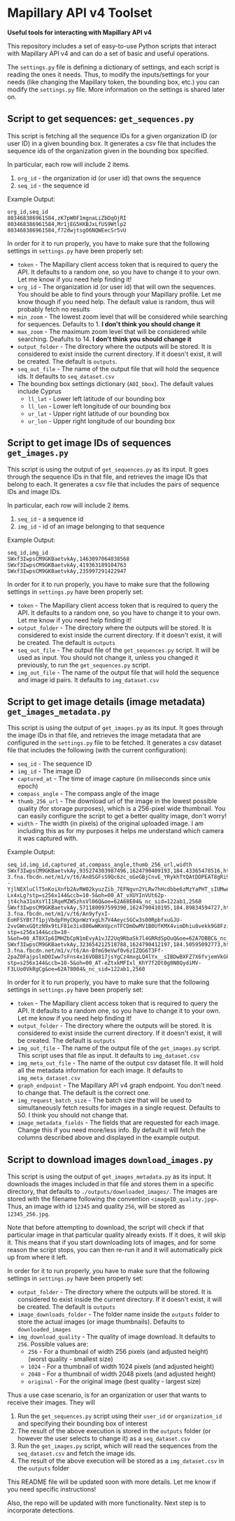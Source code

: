# Mapillary API v4 Toolset
**Useful tools for interacting with Mapillary API v4**

This repository includes a set of easy-to-use Python scripts that interact with Mapillary API v4 and can do a set of basic and useful operations.

The `settings.py` file is defining a dictionary of settings, and each script is reading the ones it needs. Thus, to modify the inputs/settings for your needs (like changing the Mapillary token, the bounding box, etc.) you can modify the `settings.py` file. More information on the settings is shared later on.



## Script to get sequences: `get_sequences.py`
This script is fetching all the sequence IDs for a given organization ID (or user ID) in a given bounding box. It generates a csv file that includes the sequence ids of the organization given in the bounding box specified.

In particular, each row will include 2 items.
1. `org_id` - the organization id (or user id) that owns the sequence
2. `seq_id` - the sequence id

Example Output:
```csv
org_id,seq_id
803468386961584,zK7pW0F1mgnaLiZbDqOjRI
803468386961584,Mr1jEG5HXBJxLfUS9Wtlp2
803468386961584,f72dwjtsgO6NQWEecSr5vU
```

In order for it to run properly, you have to make sure that the following settings in `settings.py` have been properly set:
* `token` - The Mapillary client access token that is required to query the API. It defaults to a random one, so you have to change it to your own. Let me know if you need help finding it!
* `org_id` - The organization id (or user id) that will own the sequences. You should be able to find yours through your Mapillary profile. Let me know though if you need help. The default value is random, thus will probably fetch no results
* `min_zoom` - The lowest zoom level that will be considered while searching for sequences. Defaults to 1. **I don't think you should change it**
* `max_zoom` - The maximum zoom level that will be considered while searching. Deafults to 14. **I don't think you should change it**
* `output_folder` - The directory where the outputs will be stored. It is considered to exist inside the current directory. If it doesn't exist, it will be created. The default is `outputs`.
* `seq_out_file` - The name of the output file that will hold the sequence ids. It defaults to `seq_dataset.csv`
* The bounding box settings dictionary (`AOI_bbox`). The default values include Cyprus
  * `ll_lat` - Lower left latitude of our bounding box
  * `ll_lon` - Lower left longitude of our bounding box
  * `ur_lat` - Upper right latitude of our bounding box
  * `ur_lon` - Upper right longitude of our bounding box



## Script to get image IDs of sequences `get_images.py`
This script is using the output of `get_sequences.py` as its input. It goes through the sequence IDs in that file, and retrieves the image IDs that belong to each. It generates a csv file that includes the pairs of sequence IDs and image IDs.

In particular, each row will include 2 items.
1. `seq_id` - a sequence id
2. `img_id` - id of an image belonging to that sequence

Example Output:
```csv
seq_id,img_id
SWxf3IwpsCM9GKBaetvkAy,1463097064038568
SWxf3IwpsCM9GKBaetvkAy,419363189104763
SWxf3IwpsCM9GKBaetvkAy,235997291422947
```

In order for it to run properly, you have to make sure that the following settings in `settings.py` have been properly set:
* `token` - The Mapillary client access token that is required to query the API. It defaults to a random one, so you have to change it to your own. Let me know if you need help finding it!
* `output_folder` - The directory where the outputs will be stored. It is considered to exist inside the current directory. If it doesn't exist, it will be created. The default is `outputs`
* `seq_out_file` - The output file of the `get_sequences.py` script. It will be used as input. You should not change it, unless you changed it previously, to run the `get_sequences.py` script.
* `img_out_file` - The name of the output file that will hold the sequence and image id pairs. It defaults to `img_dataset.csv`



## Script to get image details (image metadata) `get_images_metadata.py`
This script is using the output of `get_images.py` as its input. It goes through the image IDs in that file, and retrieves the image metadata that are configured in the `settings.py` file to be fetched. It generates a csv dataset file that includes the following (with the current configuration):
* `seq_id` - The sequence ID
* `img_id` - The image ID
* `captured_at` - The time of image capture (in miliseconds since unix epoch)
* `compass_angle` - The compass angle of the image
* `thumb_256_url` - The download url of the image in the lowest possible quality (for storage purposes), which is a 256-pixel wide thumbnail. You can easily configure the script to get a better quality image, don't worry!
* `width` - The width (in pixels) of the original uploaded image. I am including this as for my purposes it helps me understand which camera it was captured with.

Example Output:
```csv
seq_id,img_id,captured_at,compass_angle,thumb_256_url,width
SWxf3IwpsCM9GKBaetvkAy,935274303987496,1624790409193,184.43365478516,https://scontent.fath3-3.fna.fbcdn.net/m1/v/t6/An8SGFsS9Qc6zc_oGeGBjCnvE_YRykhTtQAtDDPEAT8gRi9P_e0WKmXL6ArVzayE4qEZ--YjlNEXluClT5nKoiXnfb2AvRW02kyuzZib_7EFNgvn2YLRw7hHcdbbe6zMzYaPHT_sIUMwA8U-Lx4xLg?stp=s256x144&ccb=10-5&oh=00_AT_vXUYInVUt62p-jt4cha31oXsYlI1RqeMZWSzhsVl06Q&oe=62A68E04&_nc_sid=122ab1,2560
SWxf3IwpsCM9GKBaetvkAy,571180097599390,1624790410195,184.89834594727,https://scontent.fath3-3.fna.fbcdn.net/m1/v/t6/An9yfyxI-EoHFSYBt7f1pjVbdpFHyCKpnWzYxgLh7V4AeycSGCw3s00RpbfxuGJU-2vvGWnxGQtzN9x9tLF81e3ix806wWKmVpcnTFCDmOwMV1B0UfKMX4vimDhiu8vekk9G8FziGz3qM8C1LQjxFg?stp=s256x144&ccb=10-5&oh=00_AT8XIp6IMHZbCpN1mEvyA1vJZ2Uq9RbaSk7l4GRRdSpOuQ&oe=62A7DBBC&_nc_sid=122ab1,2560
SWxf3IwpsCM9GKBaetvkAy,323654212518788,1624790412197,184.50595092773,https://scontent.fath3-3.fna.fbcdn.net/m1/v/t6/An-BfmG9eVwf0v6zIZQG6T3Ff-2paZ0FajpslmD0Iww7sFns4x16VOB817jsYgCz4mxgLQ4lYx__sIBDwBXFZ7X6fvjemVkGkFfEGVAYSXIleN330nhUGPVdkXEp8dMKSz09QTFA4LzQNNRz7LKyoQ?stp=s256x144&ccb=10-5&oh=00_AT-eZtxkMFIxl_KhY7f2Ot0g0N0QydiMV-F3LUo0VkRgCg&oe=62A78004&_nc_sid=122ab1,2560
```

In order for it to run properly, you have to make sure that the following settings in `settings.py` have been properly set:
* `token` - The Mapillary client access token that is required to query the API. It defaults to a random one, so you have to change it to your own. Let me know if you need help finding it!
* `output_folder` - The directory where the outputs will be stored. It is considered to exist inside the current directory. If it doesn't exist, it will be created. The default is `outputs`
* `img_out_file` - The name of the output file of the `get_images.py` script. This script uses that file as input. It defaults to `img_dataset.csv`
* `img_meta_out_file` - The name of the output csv dataset file. It will hold all the metadata information for each image. It defaults to `img_meta_dataset.csv`
* `graph_endpoint` - The Mapillary API v4 graph endpoint. You don't need to change that. The default is the correct one.
* `img_request_batch_size` - The batch size that will be used to simultaneously fetch results for images in a single request. Defaults to 50. I think you should not change that.
* `image_metadata_fields` - The fields that are requested for each image. Change this if you need more/less info. By default it will fetch the columns described above and displayed in the example output.



## Script to download images `download_images.py`
This script is using the output of `get_images_metadata.py` as its input. It downloads the images included in that file and stores them in a specific directory, that defaults to `./outputs/downloaded_images/`. The images are stored with the filename following the convention `<imageID_quality.jpg>`. Thus, an image with id `12345` and quality `256`, will be stored as `12345_256.jpg`.

Note that before attempting to download, the script will check if that particular image in that particular quality already exists. If it does, it will skip it. This means that if you start downloading lots of images, and for some reason the script stops, you can then re-run it and it will automatically pick up from where it left.

In order for it to run properly, you have to make sure that the following settings in `settings.py` have been properly set:
* `output_folder` - The directory where the outputs will be stored. It is considered to exist inside the current directory. If it doesn't exist, it will be created. The default is `outputs`
* `image_downloads_folder` - The folder name inside the `outputs` folder to store the actual images (or image thumbnails). Defaults to `downloaded_images`
* `img_download_quality` - The quality of image download. It defaults to `256`. Possible values are:
  * `256` - For a thumbnail of width 256 pixels (and adjusted height) (worst quality - smallest size)
  * `1024` - For a thumbnail of width 1024 pixels (and adjusted height)
  * `2048` - For a thumbnail of width 2048 pixels (and adjusted height)
  * `original` - For the original image (best quality - largest size)




Thus a use case scenario, is for an organization or user that wants to receive their images. They will
1. Run the `get_sequences.py` script using their `user_id` or `organization_id` and specifying their bounding box of interest
2. The result of the above execution is stored in the `outputs` folder (or however the user selects to change it) as a `seq_dataset.csv`
3. Run the `get_images.py` script, which will read the sequences from the `seq_dataset.csv` and fetch the image ids.
4. The result of the above execution will be stored as a `img_dataset.csv` in the `outputs` folder

This README file will be updated soon with more details. Let me know if you need specific instructions!

Also, the repo will be updated with more functionality. Next step is to incorporate detections.

